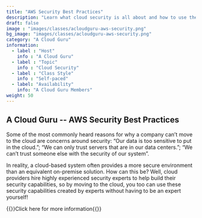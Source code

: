 ```yaml
---
title: "AWS Security Best Practices"
description: "Learn what cloud security is all about and how to use the principle of shared responsibility to build a secure environment for your applications within the AWS Cloud ecosystem."
draft: false
image : "images/classes/acloudguru-aws-security.png"
bg_image: "images/classes/acloudguru-aws-security.png"
category: "A Cloud Guru"
information:
  - label : "Host"
    info : "A Cloud Guru"
  - label : "Topic"
    info : "Cloud Security"
  - label : "Class Style"
    info : "Self-paced"
  - label: "Availability"
    info: "A Cloud Guru Members"
weight: 50
---
```


## A Cloud Guru -- AWS Security Best Practices

Some of the most commonly heard reasons for why a company can’t move to the cloud are concerns around security: “Our data is too sensitive to put in the cloud.”; “We can only trust servers that are in our data centers.”; “We can’t trust someone else with the security of our system”.

In reality, a cloud-based system often provides a more secure environment than an equivalent on-premise solution. How can this be? Well, cloud providers hire highly experienced security experts to help build their security capabilities, so by moving to the cloud, you too can use these security capabilities created by experts without having to be an expert yourself!

{{<extlink class="btn btn-small" url="https://acloud.guru/learn/aws-security-best-practices">}}Click here for more information{{</extlink>}}